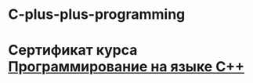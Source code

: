 # C-plus-plus-programming
# Сертификат курса [Программирование на языке C++](https://stepik.org/course/7) #
